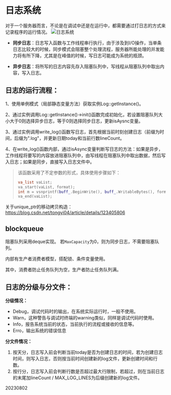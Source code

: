 # 日志系统
对于一个服务器而言，不论是在调试中还是在运行中，都需要通过打日志的方式来记录程序的运行情况。
![日志系统](https://img-blog.csdnimg.cn/img_convert/081995d0fbbcee532e60fed1c31255d8.png)
+ **同步日志**：日志写入函数与工作线程串行执行，由于涉及到I/O操作，当单条日志比较大的时候，同步模式会阻塞整个处理流程，服务器所能处理的并发能力将有所下降，尤其是在峰值的时候，写日志可能成为系统的瓶颈。

+ **异步日志**：将所写的日志内容先存入阻塞队列中，写线程从阻塞队列中取出内容，写入日志。

## 日志的运行流程：
1、使用单例模式（局部静态变量方法）获取实例Log::getInstance()。

2、通过实例调用Log::getInstance()->init()函数完成初始化，若设置阻塞队列大小大于0则选择异步日志，等于0则选择同步日志，更新isAysnc变量。

3、通过实例调用write_log()函数写日志，首先根据当前时刻创建日志（前缀为时间，后缀为".log"，并更新日期today和当前行数lineCount。

4、在write_log()函数内部，通过isAsync变量判断写日志的方法：如果是异步，工作线程将要写的内容放进阻塞队列中，由写线程在阻塞队列中取出数据，然后写入日志；如果是同步，直接写入日志文件中。
> 该函数采用了不定参数的形式，具体使用步骤如下：
> 
> ```C++
> va_list vaList;
> va_start(vaList, format);
> int m = vsnprintf(buff_.BeginWrite(), buff_.WritableBytes(), format, vaList);
> va_end(vaList);
> ```

关于unique_ptr的移动拷贝构造： https://blog.csdn.net/tongyi04/article/details/123405806

## blockqueue
阻塞队列采用deque实现。
若`MaxCapacity`为0，则为同步日志，不需要阻塞队列。

内部有生产者消费者模型，搭配锁、条件变量使用。

其中，消费者防止任务队列为空，生产者防止任务队列满。

## 日志的分级与分文件：
**分级情况：**
+ Debug，调试代码时的输出，在系统实际运行时，一般不使用。
+ Warn，这种警告与调试时终端的warning类似，同样是调试代码时使用。
+ Info，报告系统当前的状态，当前执行的流程或接收的信息等。
+ Erro，输出系统的错误信息

**分文件情况：**

1. 按天分，日志写入前会判断当前today是否为创建日志的时间，若为创建日志时间，则写入日志，否则按当前时间创建新的log文件，更新创建时间和行数。
2. 按行分，日志写入前会判断行数是否超过最大行限制，若超过，则在当前日志的末尾加lineCount / MAX_LOG_LINES为后缀创建新的log文件。

20230802